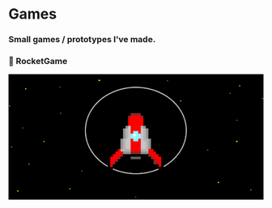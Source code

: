 # Games
### Small games / prototypes I've made.

### 🚀 RocketGame

<img src="https://raw.githubusercontent.com/tketonen/Games/master/rocketgame_media/Rocketgame.png" width ="650" />
